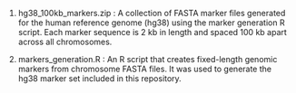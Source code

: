 1. hg38_100kb_markers.zip :
A collection of FASTA marker files generated for the human reference genome (hg38) using the marker generation R script.
Each marker sequence is 2 kb in length and spaced 100 kb apart across all chromosomes.

2. markers_generation.R :
An R script that creates fixed-length genomic markers from chromosome FASTA files.
It was used to generate the hg38 marker set included in this repository.
